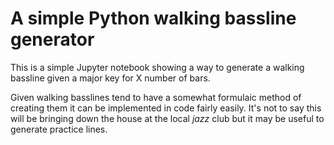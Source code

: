 # A simple Python walking bassline generator
This is a simple Jupyter notebook showing a way to generate a walking bassline given a major key for X number of bars.

Given walking basslines tend to have a somewhat formulaic method of creating them it can be implemented in code fairly easily. It's not to say this will be bringing down the house at the local _jazz_ club but it may be useful to generate practice lines.